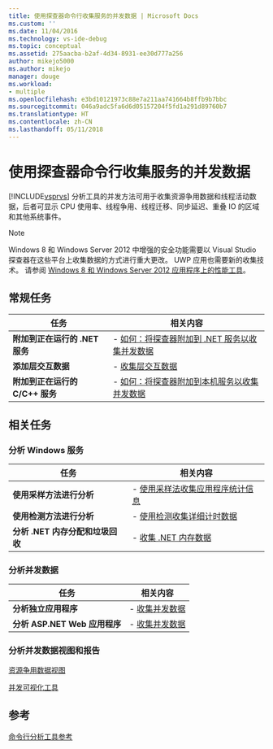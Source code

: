 ```yaml
---
title: 使用探查器命令行收集服务的并发数据 | Microsoft Docs
ms.custom: ''
ms.date: 11/04/2016
ms.technology: vs-ide-debug
ms.topic: conceptual
ms.assetid: 275aacba-b2af-4d34-8931-ee30d777a256
author: mikejo5000
ms.author: mikejo
manager: douge
ms.workload:
- multiple
ms.openlocfilehash: e3bd10121973c88e7a211aa741664b8ffb9b7bbc
ms.sourcegitcommit: 046a9adc5fa6d6d05157204f5fd1a291d89760b7
ms.translationtype: HT
ms.contentlocale: zh-CN
ms.lasthandoff: 05/11/2018
---
```

# <a name="collecting-concurrency-data-for-a-service-by-using-the-profiler-command-line"></a>使用探查器命令行收集服务的并发数据
[!INCLUDE[vsprvs](../code-quality/includes/vsprvs_md.md)] 分析工具的并发方法可用于收集资源争用数据和线程活动数据，后者可显示 CPU 使用率、线程争用、线程迁移、同步延迟、重叠 IO 的区域和其他系统事件。  
  
> [!NOTE]
>  Windows 8 和 Windows Server 2012 中增强的安全功能需要以 Visual Studio 探查器在这些平台上收集数据的方式进行重大更改。 UWP 应用也需要新的收集技术。 请参阅 [Windows 8 和 Windows Server 2012 应用程序上的性能工具](../profiling/performance-tools-on-windows-8-and-windows-server-2012-applications.md)。  
  
## <a name="common-tasks"></a>常规任务  
  
|任务|相关内容|  
|----------|---------------------|  
|**附加到正在运行的 .NET 服务**|-   [如何：将探查器附加到 .NET 服务以收集并发数据](../profiling/how-to-attach-the-profiler-to-a-dotnet-service-to-collect-concurrency-data-by-using-the-command-line.md)|  
|**添加层交互数据**|-   [收集层交互数据](../profiling/adding-tier-interaction-data-from-the-command-line.md)|  
|**附加到正在运行的 C/C++ 服务**|-   [如何：将探查器附加到本机服务以收集并发数据](../profiling/how-to-attach-the-profiler-to-a-native-service-to-collect-concurrency-data-by-using-the-command-line.md)|  
  
## <a name="related-tasks"></a>相关任务  
  
### <a name="profiling-windows-services"></a>分析 Windows 服务  
  
|任务|相关内容|  
|----------|---------------------|  
|**使用采样方法进行分析**|-   [使用采样法收集应用程序统计信息](../profiling/collecting-application-statistics-for-services-by-using-the-profiler-sampling-method.md)|  
|**使用检测方法进行分析**|-   [使用检测收集详细计时数据](../profiling/collecting-detailed-timing-data-for-services-by-using-the-instrumentation-method.md)|  
|**分析 .NET 内存分配和垃圾回收**|-   [收集 .NET 内存数据](../profiling/collecting-memory-data-from-dotnet-framework-services-by-using-the-profiler-command-line.md)|  
  
### <a name="profiling-concurrency-data"></a>分析并发数据  
  
|任务|相关内容|  
|----------|---------------------|  
|**分析独立应用程序**|-   [收集并发数据](../profiling/collecting-concurrency-data-for-stand-alone-applications.md)|  
|**分析 ASP.NET Web 应用程序**|-   [收集并发数据](../profiling/collecting-concurrency-data-for-an-aspnet-web-application.md)|  
  
### <a name="analyzing-concurrency-data-views-and-reports"></a>分析并发数据视图和报告  
 [资源争用数据视图](../profiling/resource-contention-data-views.md)  
  
 [并发可视化工具](../profiling/concurrency-visualizer.md)  
  
## <a name="reference"></a>参考  
 [命令行分析工具参考](../profiling/command-line-profiling-tools-reference.md)